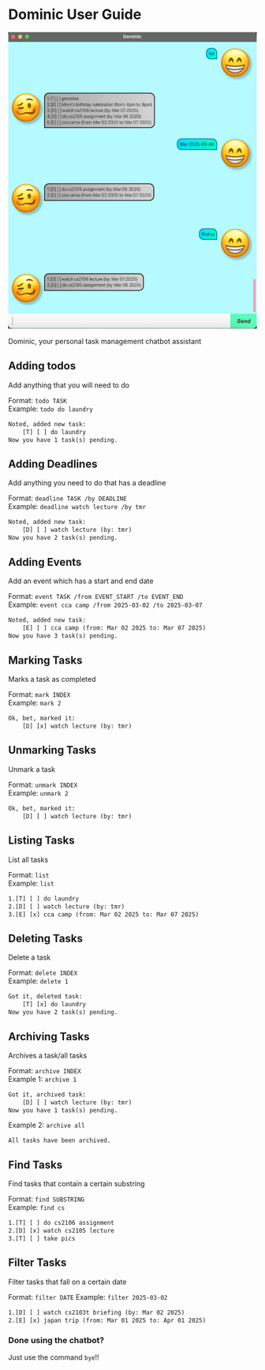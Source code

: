 # Dominic User Guide

![Screenshot of using Dominic](./Ui.png)

Dominic, your personal task management chatbot assistant

## Adding todos

Add anything that you will need to do

Format: `todo TASK`\
Example: `todo do laundry`
```
Noted, added new task:
    [T] [ ] do laundry
Now you have 1 task(s) pending.
```

## Adding Deadlines

Add anything you need to do that has a deadline

Format: `deadline TASK /by DEADLINE`\
Example: `deadline watch lecture /by tmr`
```
Noted, added new task:
    [D] [ ] watch lecture (by: tmr)
Now you have 2 task(s) pending.
```

## Adding Events

Add an event which has a start and end date

Format: `event TASK /from EVENT_START /to EVENT_END`\
Example: `event cca camp /from 2025-03-02 /to 2025-03-07`
```
Noted, added new task:
    [E] [ ] cca camp (from: Mar 02 2025 to: Mar 07 2025)
Now you have 3 task(s) pending.
```

## Marking Tasks

Marks a task as completed

Format: `mark INDEX`\
Example: `mark 2`
```
Ok, bet, marked it:
    [D] [x] watch lecture (by: tmr)
```

## Unmarking Tasks

Unmark a task

Format: `unmark INDEX`\
Example: `unmark 2`
```
Ok, bet, marked it:
    [D] [ ] watch lecture (by: tmr)
```

## Listing Tasks

List all tasks

Format: `list`\
Example: `list`
```
1.[T] [ ] do laundry
2.[D] [ ] watch lecture (by: tmr)
3.[E] [x] cca camp (from: Mar 02 2025 to: Mar 07 2025)
```

## Deleting Tasks

Delete a task

Format: `delete INDEX`\
Example: `delete 1`
```
Got it, deleted task:
    [T] [x] do laundry
Now you have 2 task(s) pending.
```

## Archiving Tasks

Archives a task/all tasks

Format: `archive INDEX`\
Example 1: `archive 1`
```
Got it, archived task:
    [D] [ ] watch lecture (by: tmr)
Now you have 1 task(s) pending.
```

Example 2: `archive all`
```
All tasks have been archived.
```

## Find Tasks

Find tasks that contain a certain substring

Format: `find SUBSTRING`\
Example: `find cs`
```
1.[T] [ ] do cs2106 assignment
2.[D] [x] watch cs2105 lecture
3.[T] [ ] take pics
```

## Filter Tasks

Filter tasks that fall on a certain date

Format: `filter DATE`
Example: `filter 2025-03-02`
```
1.[D] [ ] watch cs2103t briefing (by: Mar 02 2025)
2.[E] [x] japan trip (from: Mar 01 2025 to: Apr 01 2025)
```

### Done using the chatbot?
Just use the command `bye`!!